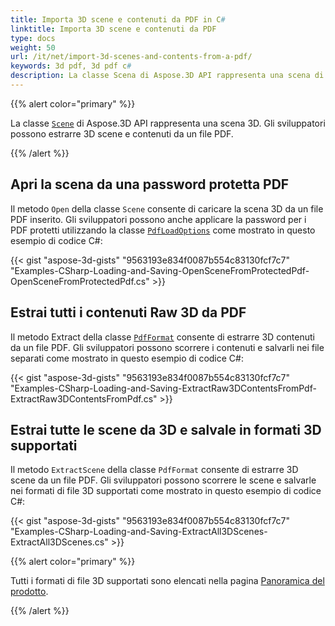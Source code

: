 ```yaml
---
title: Importa 3D scene e contenuti da PDF in C#
linktitle: Importa 3D scene e contenuti da PDF
type: docs
weight: 50
url: /it/net/import-3d-scenes-and-contents-from-a-pdf/
keywords: 3d pdf, 3d pdf c#
description: La classe Scena di Aspose.3D API rappresenta una scena di 3D. Gli sviluppatori possono estrarre 3D scene e contenuti da un file PDF.
---
```

{{% alert color="primary" %}}

La classe [`Scene`](https://reference.aspose.com/3d/net/aspose.threed/scene) di Aspose.3D API rappresenta una scena 3D. Gli sviluppatori possono estrarre 3D scene e contenuti da un file PDF.

{{% /alert %}}
##  **Apri la scena da una password protetta PDF**
Il metodo `Open` della classe `Scene` consente di caricare la scena 3D da un file PDF inserito. Gli sviluppatori possono anche applicare la password per i PDF protetti utilizzando la classe [`PdfLoadOptions`](https://reference.aspose.com/3d/net/aspose.threed.formats/pdfloadoptions) come mostrato in questo esempio di codice C#:

{{< gist "aspose-3d-gists" "9563193e834f0087b554c83130fcf7c7" "Examples-CSharp-Loading-and-Saving-OpenSceneFromProtectedPdf-OpenSceneFromProtectedPdf.cs" >}}
##  **Estrai tutti i contenuti Raw 3D da PDF**
Il metodo Extract della classe [`PdfFormat`](https://reference.aspose.com/3d/net/aspose.threed.formats/pdfformat) consente di estrarre 3D contenuti da un file PDF. Gli sviluppatori possono scorrere i contenuti e salvarli nei file separati come mostrato in questo esempio di codice C#:

{{< gist "aspose-3d-gists" "9563193e834f0087b554c83130fcf7c7" "Examples-CSharp-Loading-and-Saving-ExtractRaw3DContentsFromPdf-ExtractRaw3DContentsFromPdf.cs" >}}
##  **Estrai tutte le scene da 3D e salvale in formati 3D supportati**
Il metodo `ExtractScene` della classe `PdfFormat` consente di estrarre 3D scene da un file PDF. Gli sviluppatori possono scorrere le scene e salvarle nei formati di file 3D supportati come mostrato in questo esempio di codice C#:

{{< gist "aspose-3d-gists" "9563193e834f0087b554c83130fcf7c7" "Examples-CSharp-Loading-and-Saving-ExtractAll3DScenes-ExtractAll3DScenes.cs" >}}

{{% alert color="primary" %}}

Tutti i formati di file 3D supportati sono elencati nella pagina [Panoramica del prodotto](/3d/it/net/product-overview/).

{{% /alert %}}
